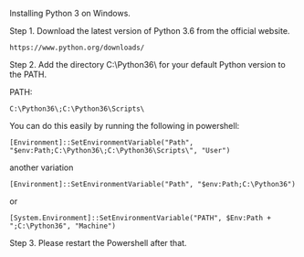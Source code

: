 Installing Python 3 on Windows.

Step 1. Download the latest version of Python 3.6 from the official website.
```
https://www.python.org/downloads/
```

Step 2. Add the directory C:\Python36\ for your default Python version to the PATH. 

PATH:
```
C:\Python36\;C:\Python36\Scripts\
```
You can do this easily by running the following in powershell:
```
[Environment]::SetEnvironmentVariable("Path", "$env:Path;C:\Python36\;C:\Python36\Scripts\", "User")
```
another variation
```
[Environment]::SetEnvironmentVariable("Path", "$env:Path;C:\Python36")
```
or
```
[System.Environment]::SetEnvironmentVariable("PATH", $Env:Path + ";C:\Python36", "Machine")
```

Step 3. Please restart the Powershell after that.